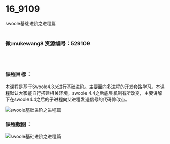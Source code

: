 # 16_9109
swoole基础进阶之进程篇
<br/></br>
<h3>微:mukewang8 资源编号：529109</h3>
<br/></br>
<h3>课程目标：</h3>
<p>本课程是基于<a title="查看与 Swoole 相关的文章" target="_blank">Swoole</a>4.3.x进行基础进阶。主要面向多进程的开发套路学习。本课程默认大家能自行搭建相关环境。swoole 4.4之后底层机制有所改变，主要讲解下在swoole4.4之后的子进程向父进程发送信号的代码修改点。</p>
<p><img src="https://www.ko996.com/wp-content/uploads/img/2019/12/356-4-300x169.jpg" alt="swoole基础进阶之进程篇"></p>
<h3>课程截图：</h3>
<p><img src="https://www.ko996.com/wp-content/uploads/img/2019/12/11111-4.jpg" alt="swoole基础进阶之进程篇"></p>
